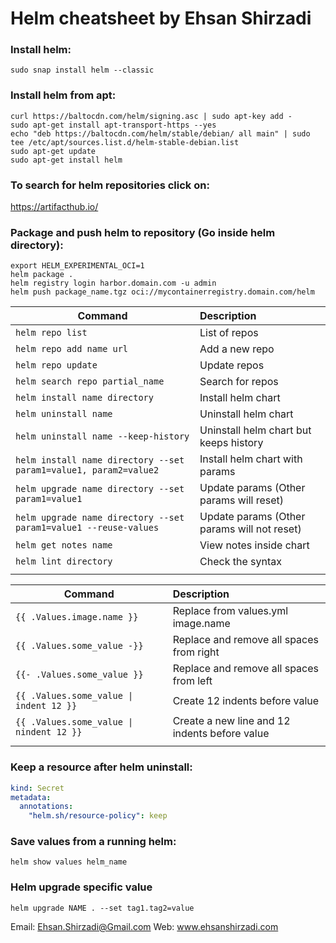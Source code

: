 # Helm cheatsheet by Ehsan Shirzadi

### Install helm:
```
sudo snap install helm --classic
```

### Install helm from apt:
```
curl https://baltocdn.com/helm/signing.asc | sudo apt-key add -
sudo apt-get install apt-transport-https --yes
echo "deb https://baltocdn.com/helm/stable/debian/ all main" | sudo tee /etc/apt/sources.list.d/helm-stable-debian.list
sudo apt-get update
sudo apt-get install helm
```
### To search for helm repositories click on:
https://artifacthub.io/


### Package and push helm to repository (Go inside helm directory):
```
export HELM_EXPERIMENTAL_OCI=1
helm package .
helm registry login harbor.domain.com -u admin
helm push package_name.tgz oci://mycontainerregistry.domain.com/helm
```


| Command          | Description                         |
| ---------------- |:-----------------------------------|
| `helm repo list` | List of repos |
| `helm repo add name url` | Add a new repo |
| `helm repo update` | Update repos |
| `helm search repo partial_name` | Search for repos |
| `helm install name directory` | Install helm chart |
| `helm uninstall name` | Uninstall helm chart |
| `helm uninstall name --keep-history` | Uninstall helm chart but keeps history |
| `helm install name directory --set param1=value1, param2=value2` | Install helm chart with params |
| `helm upgrade name directory --set param1=value1` | Update params (Other params will reset) |
| `helm upgrade name directory --set param1=value1 --reuse-values` | Update params (Other params will not reset) |
| `helm get notes name` | View notes inside chart |
| `helm lint directory` | Check the syntax |
|  |  |



| Command          | Description                         |
| ---------------- |:-----------------------------------|
| `{{ .Values.image.name }}` | Replace from values.yml image.name  |
| `{{ .Values.some_value -}}` | Replace and remove all spaces from right |
| `{{- .Values.some_value }}` | Replace and remove all spaces from left |
| `{{ .Values.some_value \| indent 12 }}` | Create 12 indents before value  |
| `{{ .Values.some_value \| nindent 12 }}` | Create a new line and 12 indents before value  |
|  |  |


### Keep a resource after helm uninstall:
```yaml
kind: Secret
metadata:
  annotations:
    "helm.sh/resource-policy": keep
```

### Save values from a running helm:
```commandline
helm show values helm_name 
```

### Helm upgrade specific value
```
helm upgrade NAME . --set tag1.tag2=value
```

Email: Ehsan.Shirzadi@Gmail.com
Web: www.ehsanshirzadi.com
